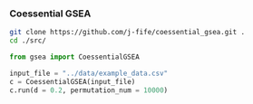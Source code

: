 ### Coessential GSEA        
                                                               
             
```bash
git clone https://github.com/j-fife/coessential_gsea.git .
cd ./src/
```

```python 
from gsea import CoessentialGSEA

input_file = "../data/example_data.csv"
c = CoessentialGSEA(input_file)
c.run(d = 0.2, permutation_num = 10000)
```
